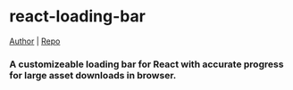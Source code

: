 # react-loading-bar
[Author](github.com/jakermate) | [Repo](github.com/jakermate/react-loading-bar)
### A customizeable loading bar for React with accurate progress for large asset downloads in browser.